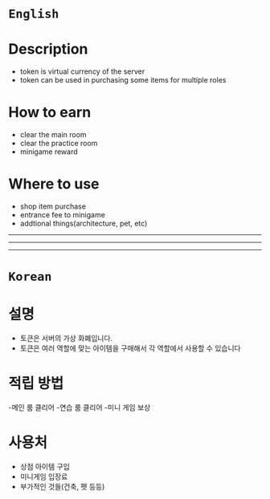 # `English`
# Description
- token is virtual currency of the server
- token can be used in purchasing some items for multiple roles

# How to earn
- clear the main room
- clear the practice room
- minigame reward

# Where to use
- shop item purchase
- entrance fee to minigame
- addtional things(architecture, pet, etc)
---------
---------
---------
# `Korean`
# 설명
- 토큰은 서버의 가상 화폐입니다.
- 토큰은 여러 역할에 맞는 아이템을 구매해서 각 역할에서 사용할 수 있습니다

# 적립 방법
-메인 룸 클리어
-연습 룸 클리어
-미니 게임 보상

# 사용처
- 상점 아이템 구입
- 미니게임 입장료
- 부가적인 것들(건축, 펫 등등)